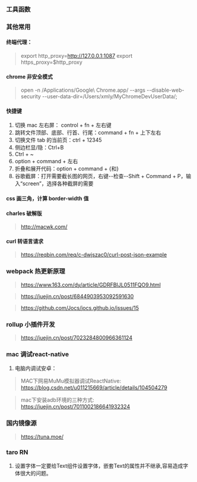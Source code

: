 ### 工具函数

### 其他常用

#### 终端代理：

> export http_proxy=http://127.0.0.1:1087
> export https_proxy=$http_proxy

#### chrome 非安全模式

> open -n /Applications/Google\ Chrome.app/ --args --disable-web-security --user-data-dir=/Users/xmly/MyChromeDevUserData/;

#### 快捷键

1. 切换 mac 左右屏： control + fn + 左右键
2. 跳转文件顶部、底部、行首、行尾：command + fn + 上下左右
3. 切换文件 tab 的当前页：ctrl + 12345
4. 侧边栏显/隐：Ctrl+B
5. Ctrl + ~
6. option + command + 左右
7. 折叠和展开代码：option + command + {和}
8. 谷歌截屏：打开需要截长图的网页，右键--检查--Shift + Command + P，输入“screen”，选择各种截屏的需要

#### css 画三角，计算 border-width 值

#### charles 破解版

> http://macwk.com/

#### curl 转语言请求

> https://reqbin.com/req/c-dwjszac0/curl-post-json-example

### webpack 热更新原理

> https://www.163.com/dy/article/GDRFBIJL0511FQO9.html

> https://juejin.cn/post/6844903953092591630

> https://github.com/Jocs/jocs.github.io/issues/15

### rollup 小插件开发

> https://juejin.cn/post/7023284800966361124


### mac 调试react-native
1. 电脑内调试安卓：
  > MAC下网易MuMu模拟器调试ReactNative: https://blog.csdn.net/u011215669/article/details/104504279

  > mac下安装adb环境的三种方式: https://juejin.cn/post/7011002186641932324

### 国内镜像源
> https://tuna.moe/
### taro RN
1. 设置字体一定要给Text组件设置字体，嵌套Text的属性并不继承,容易造成字体很大的问题。
